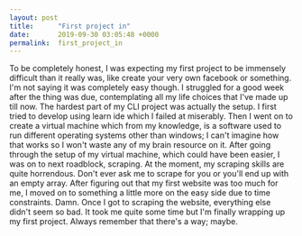 ```yaml
---
layout: post
title:      "First project in"
date:       2019-09-30 03:05:48 +0000
permalink:  first_project_in
---
```


To be completely honest, I was expecting my first project to be immensely difficult than it really was, like create your very own facebook or something. I'm not saying it was completely easy though. I struggled for a good week after the thing was due, contemplating all my life choices that I've made up till now. The hardest part of my CLI project was actually the setup. I first tried to develop using learn ide which I failed at miserably. Then I went on to create a virtual machine which from my knowledge, is a software used to run different operating systems other than windows; I can't imagine how that works so I won't waste any of my brain resource on it. After going through the setup of my virtual machine, which could have been easier, I was on to next roadblock, scraping. At the moment, my scraping skills are quite horrendous. Don't ever ask me to scrape for you or you'll end up with an empty array. After figuring out that my first website was too much for me, I moved on to something a little more on the easy side due to time constraints. Damn. Once I got to scraping the website, everything else didn't seem so bad. It took me quite some time but I'm finally wrapping up my first project. Always remember that there's a way; maybe.



